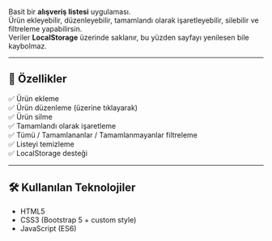 Basit bir **alışveriş listesi** uygulaması.  
Ürün ekleyebilir, düzenleyebilir, tamamlandı olarak işaretleyebilir, silebilir ve filtreleme yapabilirsin.  
Veriler **LocalStorage** üzerinde saklanır, bu yüzden sayfayı yenilesen bile kaybolmaz.  

---

## 🚀 Özellikler
✅ Ürün ekleme  
✅ Ürün düzenleme (üzerine tıklayarak)  
✅ Ürün silme  
✅ Tamamlandı olarak işaretleme  
✅ Tümü / Tamamlananlar / Tamamlanmayanlar filtreleme  
✅ Listeyi temizleme  
✅ LocalStorage desteği  

---

## 🛠 Kullanılan Teknolojiler
- HTML5  
- CSS3 (Bootstrap 5 + custom style)  
- JavaScript (ES6)
